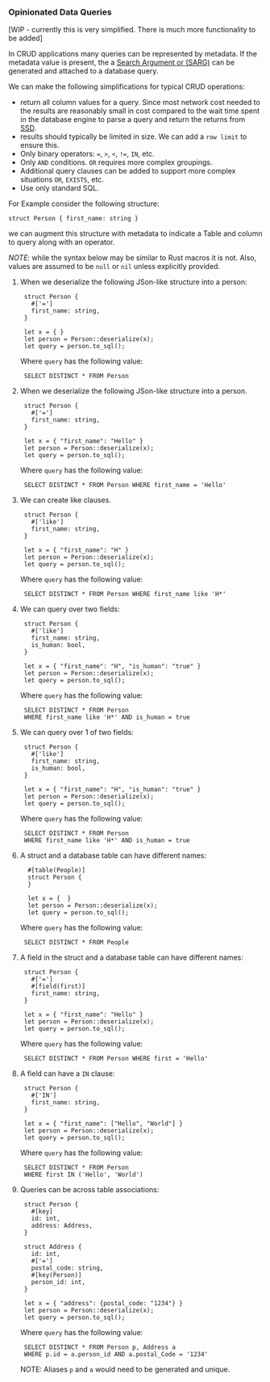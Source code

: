 ### Opinionated Data Queries

[WIP - currently this is very simplified. There is much more functionality to be added]

In CRUD applications many queries can be represented by metadata. If the metadata value
is present, the a [Search Argument or (SARG)](https://www.sqlconsulting.com/archives/understanding-search-arguments/) 
can be generated and attached to a database query.

We can make the following simplifications for typical CRUD operations:

- return all column values for a query. Since most network cost needed to the results are 
  reasonably small in cost compared to the wait time spent in the database engine to 
  parse a query and return the returns from [SSD](https://en.wikipedia.org/wiki/Solid-state_drive).  
- results should typically be limited in size. We can add a `row limit` to ensure this.
- Only binary operators: `=`, `>`, `<`, `!=`, `IN`, etc.
- Only `AND` conditions. `OR` requires more complex groupings.
- Additional query clauses can be added to support more complex situations `OR`, `EXISTS`, etc.
- Use only standard SQL.

For Example consider the following structure:

    struct Person { first_name: string }

we can augment this structure with metadata to indicate a Table and column to query along with an operator.

_NOTE_: while the syntax below may be similar to Rust macros it is not. Also, values are
assumed to be `null` or `nil` unless explicitly provided.


1. When we deserialize the following JSon-like structure into a person:

        struct Person {
          #['=']
          first_name: string,
        }

        let x = { }
        let person = Person::deserialize(x);
        let query = person.to_sql();

   Where `query` has the following value:

        SELECT DISTINCT * FROM Person

2. When we deserialize the following JSon-like structure into a person.

        struct Person {
          #['=']
          first_name: string,
        }

        let x = { "first_name": "Hello" }
        let person = Person::deserialize(x);
        let query = person.to_sql();

   Where `query` has the following value:

        SELECT DISTINCT * FROM Person WHERE first_name = 'Hello'

3. We can create like clauses. 

        struct Person {
          #['like']
          first_name: string,
        }

        let x = { "first_name": "H" }
        let person = Person::deserialize(x);
        let query = person.to_sql();

   Where `query` has the following value:

        SELECT DISTINCT * FROM Person WHERE first_name like 'H*'

4. We can query over two fields:

        struct Person {
          #['like']
          first_name: string,
          is_human: bool,
        }

        let x = { "first_name": "H", "is_human": "true" }
        let person = Person::deserialize(x);
        let query = person.to_sql();

   Where `query` has the following value:

        SELECT DISTINCT * FROM Person 
        WHERE first_name like 'H*' AND is_human = true

5. We can query over 1 of two fields:

        struct Person {
          #['like']
          first_name: string,
          is_human: bool,
        }

        let x = { "first_name": "H", "is_human": "true" }
        let person = Person::deserialize(x);
        let query = person.to_sql();

     Where `query` has the following value:

        SELECT DISTINCT * FROM Person 
        WHERE first_name like 'H*' AND is_human = true

6. A struct and a database table can have different names:

         #[table(People)]
         struct Person {
         }

         let x = {  }
         let person = Person::deserialize(x);
         let query = person.to_sql();

   Where `query` has the following value:

        SELECT DISTINCT * FROM People 

7. A field in the struct and a database table can have different names:

        struct Person {
          #['=']
          #[field(first)]
          first_name: string,
        }

        let x = { "first_name": "Hello" }
        let person = Person::deserialize(x);
        let query = person.to_sql();

   Where `query` has the following value:

        SELECT DISTINCT * FROM Person WHERE first = 'Hello'

8. A field can have a `IN` clause:

        struct Person {
          #['IN']
          first_name: string,
        }

        let x = { "first_name": ["Hello", "World"] }
        let person = Person::deserialize(x);
        let query = person.to_sql();

   Where `query` has the following value:

        SELECT DISTINCT * FROM Person
        WHERE first IN ('Hello', 'World')

9. Queries can be across table associations:

        struct Person {
          #[key]
          id: int,
          address: Address,
        }

        struct Address {
          id: int,
          #['=']
          postal_code: string,
          #[key(Person)]
          person_id: int,   
        }

        let x = { "address": {postal_code: "1234"} }
        let person = Person::deserialize(x);
        let query = person.to_sql();

    Where `query` has the following value:

        SELECT DISTINCT * FROM Person p, Address a
        WHERE p.id = a.person_id AND a.postal_Code = '1234'

    NOTE: Aliases `p` and `a` would need to be generated and unique. 

